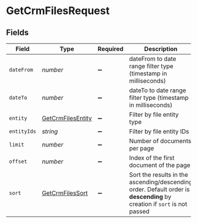 # GetCrmFilesRequest


## Fields

| Field                                                                                                                   | Type                                                                                                                    | Required                                                                                                                | Description                                                                                                             |
| ----------------------------------------------------------------------------------------------------------------------- | ----------------------------------------------------------------------------------------------------------------------- | ----------------------------------------------------------------------------------------------------------------------- | ----------------------------------------------------------------------------------------------------------------------- |
| `dateFrom`                                                                                                              | *number*                                                                                                                | :heavy_minus_sign:                                                                                                      | dateFrom to date range filter type (timestamp in milliseconds)                                                          |
| `dateTo`                                                                                                                | *number*                                                                                                                | :heavy_minus_sign:                                                                                                      | dateTo to date range filter type (timestamp in milliseconds)                                                            |
| `entity`                                                                                                                | [GetCrmFilesEntity](../../models/operations/getcrmfilesentity.md)                                                       | :heavy_minus_sign:                                                                                                      | Filter by file entity type                                                                                              |
| `entityIds`                                                                                                             | *string*                                                                                                                | :heavy_minus_sign:                                                                                                      | Filter by file entity IDs                                                                                               |
| `limit`                                                                                                                 | *number*                                                                                                                | :heavy_minus_sign:                                                                                                      | Number of documents per page                                                                                            |
| `offset`                                                                                                                | *number*                                                                                                                | :heavy_minus_sign:                                                                                                      | Index of the first document of the page                                                                                 |
| `sort`                                                                                                                  | [GetCrmFilesSort](../../models/operations/getcrmfilessort.md)                                                           | :heavy_minus_sign:                                                                                                      | Sort the results in the ascending/descending order. Default order is **descending** by creation if `sort` is not passed |